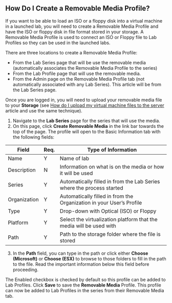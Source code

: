 ## How Do I Create a Removable Media Profile?

If you want to be able to load an ISO or a floppy disk into a virtual machine in a launched lab, you will need to create a Removable Media Profile and have the ISO or floppy disk in file format stored in your storage. A Removable Media Profile is used to connect an ISO or Floppy file to Lab Profiles so they can be used in the launched labs.

There are three locations to create a Removable Media Profile: 
- From the Lab Series page that will be use the removable media (automatically associates the Removable Media Profile to the series) 
- From the Lab Profile page that will use the removable media. 
- From the Admin page on the Removable Media Profile tab (not automatically associated with any Lab Series). This article will be from the Lab Series page.

Once you are logged in, you will need to upload your removable media file to your **Storage** (see [How do I upload my virtual machine files to the server](how-do-i-upload-my-virtual-machine-files-to-the-server.md) article and use the same technique). 
1. Navigate to the **Lab Series** page for the series that will use the media. 
1. On this page, click **Create Removable Media** in the link bar towards the top of the page. The profile will open to the Basic Information tab with the following fields:

|Field|Req.|Type of Information|
|--- |--- |--- |
|Name|Y|Name of lab|
|Description|N|Information on what is on the media or how it will be used|
|Series|Y|Automatically filled in from the Lab Series where the process started|
|Organization|Y|Automatically filled in from the Organization in your User’s Profile|
|Type|Y|Drop-down with Optical (ISO) or Floppy|
|Platform|Y|Select the virtualization platform that the media will be used with|
|Path|Y|Path to the storage folder where the file is stored|

3. In the **Path** field, you can type in the path or click either **Choose (Microsoft)** or **Choose (ESX)** to browse to those folders to fill in the path to the file. Read the important information below this field before proceeding.

The Enabled checkbox is checked by default so this profile can be added to Lab Profiles. Click **Save** to save the **Removable Media** Profile. This profile can now be added to Lab Profiles in the series from their Removable Media tab.
